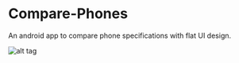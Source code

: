 # Compare-Phones

An android app to compare phone specifications with flat UI design.

![alt tag](http://i.imgur.com/hQGL4qb.png)
